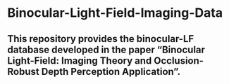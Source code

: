 # Binocular-Light-Field-Imaging-Data

## This repository provides the binocular-LF database developed in the paper “Binocular Light-Field: Imaging Theory and Occlusion-Robust Depth Perception Application”.
